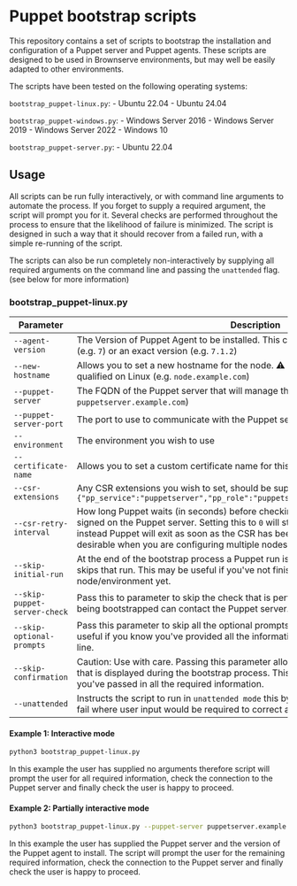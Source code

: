 # Puppet bootstrap scripts

This repository contains a set of scripts to bootstrap the installation and configuration of a Puppet server and Puppet agents.
These scripts are designed to be used in Brownserve environments, but may well be easily adapted to other environments.

The scripts have been tested on the following operating systems:

`bootstrap_puppet-linux.py`:
    - Ubuntu 22.04
    - Ubuntu 24.04

`bootstrap_puppet-windows.py`:
    - Windows Server 2016
    - Windows Server 2019
    - Windows Server 2022
    - Windows 10

`bootstrap_puppet-server.py`:
    - Ubuntu 22.04

## Usage

All scripts can be run fully interactively, or with command line arguments to automate the process.
If you forget to supply a required argument, the script will prompt you for it.
Several checks are performed throughout the process to ensure that the likelihood of failure is minimized.
The script is designed in such a way that it should recover from a failed run, with a simple re-running of the script.

The scripts can also be run completely non-interactively by supplying all required arguments on the command line and passing the `unattended` flag. (see below for more information)

### bootstrap_puppet-linux.py

| **Parameter**                | **Description**                                                                                                                                                                                                                                                                                                     | **Mandatory** | **Default**  |
| ---------------------------- | ------------------------------------------------------------------------------------------------------------------------------------------------------------------------------------------------------------------------------------------------------------------------------------------------------------------- | ------------- | ------------ |
| `--agent-version`            | The Version of Puppet Agent to be installed. This can be specified as a major version (e.g. `7`) or an exact version (e.g. `7.1.2`)                                                                                                                                                                                 | N             | `7`          |
| `--new-hostname`             | Allows you to set a new hostname for the node.  ⚠ **NOTE**: Hostnames _must_ be fully qualified on Linux (e.g. `node.example.com`)                                                                                                                                                                              | N             | N/A          |
| `--puppet-server`            | The FQDN of the Puppet server that will manage this node (e.g. `puppetserver.example.com`)                                                                                                                                                                                                                          | Y             | N/A          |
| `--puppet-server-port`       | The port to use to communicate with the Puppet server                                                                                                                                                                                                                                                               | N             | `8140`       |
| `--environment`              | The environment you wish to use                                                                                                                                                                                                                                                                                     | N             | `production` |
| `--certificate-name`         | Allows you to set a custom certificate name for this node in Puppet.                                                                                                                                                                                                                                                | N             | N/A          |
| `--csr-extensions`           | Any CSR extensions you wish to set, should be supplied in JSON format (e.g. `{"pp_service":"puppetserver","pp_role":"puppetserver","pp_environment":"live"})`                                                                                                                                                       | N             | N/A          |
| `--csr-retry-interval`       | How long Puppet waits (in seconds) before checking to see if the CSR has been signed on the Puppet server.  Setting this to `0` will stop Puppet from waiting at all and instead Puppet will exit as soon as the CSR has been performed. This may be desirable when you are configuring multiple nodes at once. | N             | `30`         |
| `--skip-initial-run`         | At the end of the bootstrap process a Puppet run is triggered, passing this parameter skips that run. This may be useful if you've not finished configuring your node/environment yet.                                                                                                                              | N             | N/A          |
| `--skip-puppet-server-check` | Pass this to parameter to skip the check that is performed that ensures the node being bootstrapped can contact the Puppet server.                                                                                                                                                                                  | N             | N/A          |
| `--skip-optional-prompts`    | Pass this parameter to skip all the optional prompts in the bootstrap script. This is useful if you know you've provided all the information you require via the command line.                                                                                                                                      | N             | N/A          |
| `--skip-confirmation`        | Caution: Use with care.  Passing this parameter allows you to bypass the confirmation that is displayed during the bootstrap process. This can be useful if you're confident you've passed in all the required information.                                                                                       | N             | N/A          |
| `--unattended`               | Instructs the script to run in `unattended mode` this bypasses all user prompts and will fail where user input would be required to correct an error.                                                                                                                                                               | N             | N/A          |

#### Example 1: Interactive mode

```bash
python3 bootstrap_puppet-linux.py
```

In this example the user has supplied no arguments therefore script will prompt the user for all required information, check the connection to the Puppet server and finally check the user is happy to proceed.

#### Example 2: Partially interactive mode

```bash
python3 bootstrap_puppet-linux.py --puppet-server puppetserver.example.com --version 7
```

In this example the user has supplied the Puppet server and the version of the Puppet agent to install. The script will prompt the user for the remaining required information, check the connection to the Puppet server and finally check the user is happy to proceed.
